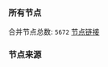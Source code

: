 ### 所有节点
合并节点总数: `5672`
[节点链接](https://github.com/rzhy1/33/raw/master/sub/sub_merge_base64.txt)

### 节点来源
